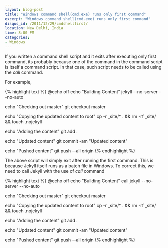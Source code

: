 ```yaml
---
layout: blog-post
title: "Windows command shell(cmd.exe) runs only first command"
excerpt: "Windows command shell(cmd.exe) runs only first command"
disqus_id: /2011/12/29/cmdshellfirst/
location: New Delhi, India
time: 8:00 PM
categories:
- Windows
---
```


If you written a command shell script and it exits after executing only first command, its probably because one of the command in the
command script is itself a command script. In that case, such script needs to be called using the *call* command.

For example,

{% highlight text %}
@echo off
echo "Building Content"
jekyll --no-server --no-auto

echo "Checking out master"
git checkout master


echo "Copying the updated content to root"
cp -r _site/* . && rm -rf _site/ && touch .nojekyll

echo "Adding the content"
git add .

echo "Updated content"
git commit -am "Updated content"

echo "Pushed content"
git push --all origin
{% endhighlight %}

The above script will simply exit after running the first command. This is because Jekyll itself runs as a batch file in Windows. To correct this, we need to call Jekyll with the use of *call* command

{% highlight text %}
@echo off
echo "Building Content"
call jekyll --no-server --no-auto

echo "Checking out master"
git checkout master


echo "Copying the updated content to root"
cp -r _site/* . && rm -rf _site/ && touch .nojekyll

echo "Adding the content"
git add .

echo "Updated content"
git commit -am "Updated content"

echo "Pushed content"
git push --all origin
{% endhighlight %}